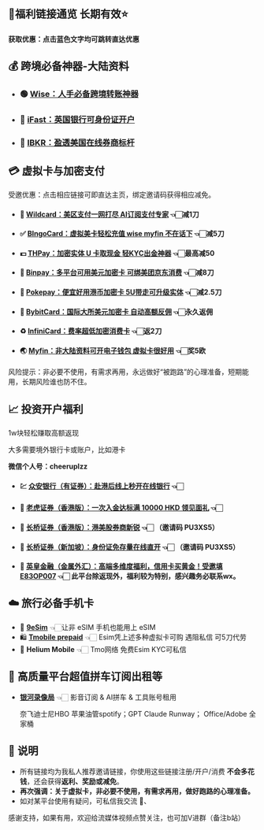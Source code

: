 

## 🎉福利链接通览 长期有效⭐️

#### 获取优惠：点击蓝色文字均可跳转直达优惠


## 💰 跨境必备神器-大陆资料

- ### 🟢 [**Wise：人手必备跨境转账神器**](https://wise.com/invite/ihpc/chengangl)   
- ### 🏦 [**iFast：英国银行可身份证开户**](https://www.ifastgb.com/tellafriend/chengangl82)  
- ### 🔴 [**IBKR：盈透美国在线券商标杆**](https://ibkr.com/referral/chengang564)  


## 💳 虚拟卡与加密支付

受邀优惠：点击相应链接可即直达主页，绑定邀请码获得相应减免。


- #### 💎 [**Wildcard：美区支付一网打尽  AI订阅支付专家**](https://yeka.ai/i/LANGKE)    👈🏻减1刀
  
- #### ✅ [**BIngoCard：虚拟美卡轻松充值  wise myfin 不在话下**](https://m.bebingocard.com/login?code=LANGKE)  👈🏻减5刀
  
- #### 💵 [**THPay：加密实体 U 卡取现金  轻KYC出金神器**](https://www.thpay.org/?channelCode=3704699)         👈🏻最高减50
  
- #### 🕋 [**Binpay：多平台可用美元加密卡  可绑美团京东消费**](https://app.binpay.cc/pages/passport/invitation?r=101271)        👈🏻减8刀
  
- #### 🥗 [**Pokepay：便宜好用港币加密卡 5U带走可升级实体**](https://app.pokepay.cc/pages/invitation/regist?r=211098)     👈🏻减2.5刀
  
- #### 🎲 [**BybitCard：国际大所美元加密卡 自动高额反佣**](https://partner.bybit.com/b/CHEERUP)  👈🏻永久返佣

- #### ♻️ [**InfiniCard：费率超低加密消费卡**](https://app.infini.money/signup?ref=RGQYQQY)  👈🏻返2刀

- #### 🌏 [**Myfin：非大陆资料可开电子钱包 虚拟卡很好用**](https://ref.myfin.bg/referral/invitation-link)   👈🏻奖5欧


风险提示：非必要不使用，有需求再用，永远做好“被跑路”的心理准备，短期能用，长期风险谁也防不住。



## 📈 投资开户福利

1w块轻松赚取高额返现

大多需要境外银行卡或账户，比如港卡

**微信个人号：cheeruplzz**

- #### 💹 [**众安银行（有证券）：赴港后线上秒开在线银行**](https://l.za.group/Ae3fR) 👈🏻 

- #### 🐯 [**老虎证券（香港版）：一次入金达标满 10000 HKD 领见面礼**](https://tigr.link/9Aq719) 👈🏻 
- #### 🚀 [**长桥证券（香港版）：港美股券商新锐**](https://app.longbridgehk.com/ac/oa?account_channel=lb&channel=HB100002&invite-code=PU3XS5) 👈🏻 （邀请码 PU3XS5）

- #### 🚀 [**长桥证券（新加坡）：身份证免存量在线直开**](https://activity.lbmkt.ing/pages/longbridge/7415/index.html?app_id=longbridge&org_id=1&account_channel=lb&lang=zh-CN&channel=HB100002&invite-code=PU3XS5) 👈🏻 （邀请码 PU3XS5）

- #### 🔱 [**英皇金融（金属外汇）：高端多维度福利，信用卡买黄金！受邀填E83OP007**](https://www.empfs.com/form/bullion-personal) 👈🏻 此平台除返现外，福利较为特别，感兴趣务必联系wx。









## ☁️ 旅行必备手机卡

- 📲 [**9eSim**](https://www.9esim.com/?coupon=langke)                      👈🏻让非 eSIM 手机也能用上 eSIM
- 🛍️ [**Tmobile prepaid**](https://www.bilibili.com/video/BV163BdY4Ehn) 👈🏻 Esim凭上述多种虚拟卡可购  遇阻私信  可5刀代劳
- 🫧 **Helium Mobile**     👈🏻 Tmo网络  免费Esim  KYC可私信





## 🎥 高质量平台超值拼车订阅出租等

- [**银河录像局**](https://nf.video/fEczE)  👈🏻 影音订阅 & AI拼车 & 工具账号租用

  奈飞迪士尼HBO  苹果油管spotify；GPT Claude Runway； Office/Adobe 全家桶



## 📌 说明

- 所有链接均为我私人推荐邀请链接，你使用这些链接注册/开户/消费 **不会多花钱**，还会获得**返利、奖励或减免**。
- **再次强调：关于虚拟卡，非必要不使用，有需求再用，做好跑路的心理准备。**
- 如对某平台使用有疑问，可私信我交流 👋、

感谢支持，如果有用，欢迎给流媒体视频点赞关注，也可加V进群（备注b站）
